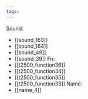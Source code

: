 ```yaml
---
tags:
---
```

Sound:
- [[sound_163]]
- [[sound_164]]
- [[sound_49]]
- [[sound_39]]
Fn:
- [[t2500_function36]]
- [[t2500_function34]]
- [[t2500_function35]]
- [[t2500_function33]]
Name:
- [[name_4]]
